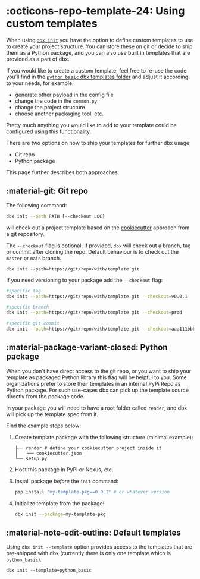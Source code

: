 # :octicons-repo-template-24: Using custom templates

When using [`dbx init`](../../reference/cli.md#dbx-init) you have the option to define custom templates to use to create your project structure.
You can store these on git or decide to ship them as a Python package, and you can also use built in templates that are provided as a part of dbx.

If you would like to create a custom template, feel free to re-use the code you’ll find in the
[`python_basic` dbx templates folder](https://github.com/databrickslabs/dbx/tree/main/dbx/templates/projects/python_basic) and adjust it according to your needs, for example:

- generate other payload in the config file
- change the code in the `common.py`
- change the project structure
- choose another packaging tool, etc.

Pretty much anything you would like to add to your template could be configured using this functionality.

There are two options on how to ship your templates for further dbx usage:
- Git repo
- Python package

This page further describes both approaches.

## :material-git: Git repo

The following command:
```bash
dbx init --path PATH [--checkout LOC]
```
will check out a project template based on the [cookiecutter](https://cookiecutter.readthedocs.io/en/latest/index.html) approach from a git repository.

The `--checkout` flag is optional. If provided, `dbx` will check out a branch, tag or commit after cloning the repo. Default behaviour is to check out the `master` or `main` branch.

```
dbx init --path=https://git/repo/with/template.git
```

If you need versioning to your package add the `--checkout` flag:
```bash
#specific tag
dbx init --path=https://git/repo/with/template.git --checkout=v0.0.1

#specific branch
dbx init --path=https://git/repo/with/template.git --checkout=prod

#specific git commit
dbx init --path=https://git/repo/with/template.git --checkout=aaa111bbb
```

## :material-package-variant-closed: Python package

When you don't have direct access to the git repo, or you want to ship your template as packaged Python library this flag will be helpful to you.
Some organizations prefer to store their templates in an internal PyPi Repo as Python package. For such use-cases dbx can pick up the template source directly from the package code.

In your package you will need to have a root folder called `render`, and dbx will pick up the template spec from it.

Find the example steps below:

   1. Create template package with the following structure (minimal example):

      ```
      ├── render # define your cookiecutter project inside it
      │   └── cookiecutter.json
      └── setup.py
      ```

   2. Host this package in PyPi or Nexus, etc.
   3. Install package *before* the `init` command:
        ```bash
        pip install "my-template-pkg==0.0.1" # or whatever version
        ```
   4. Initialize template from the package:
        ```bash
        dbx init --package=my-template-pkg
        ```

## :material-note-edit-outline: Default templates

Using `dbx init --template` option provides access to the templates that are pre-shipped with dbx (currently there is only one template which is `python_basic`).

```
dbx init --template=python_basic
```
